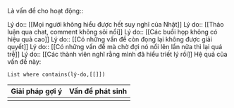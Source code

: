 Là vấn đề cho hoạt động:: 

Lý do:: [[Mọi người không hiểu được hết suy nghĩ của Nhật]]
Lý do:: [[Thảo luận qua chat, comment không sôi nổi]]
Lý do:: [[Các buổi họp không có hiệu quả cao]]
Lý do:: [[Có những vấn đề còn đọng lại không được giải quyết]]
Lý do:: [[Có những vấn đề mà chờ đợi nó nổi lên lần nữa thì lại quá trễ]]
Lý do:: [[Các thành viên nghĩ rằng mình đã hiểu triết lý rồi]]
Hệ quả của vấn đề này:
```dataview
List where contains(lý-do,[[]])
```

| Giải pháp gợi ý | Vấn đề phát sinh |
| --------------- | ---------------- |
|                 |                  |

 
